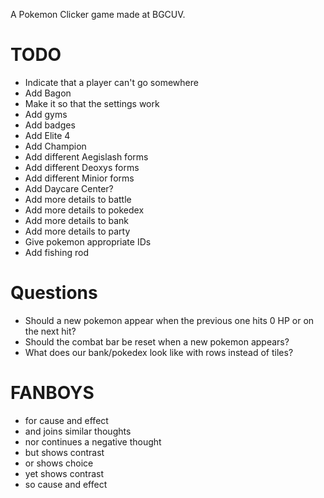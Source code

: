 A Pokemon Clicker game made at BGCUV.

# TODO

- Indicate that a player can't go somewhere
- Add Bagon
- Make it so that the settings work
- Add gyms
- Add badges
- Add Elite 4
- Add Champion
- Add different Aegislash forms
- Add different Deoxys forms
- Add different Minior forms
- Add Daycare Center?
- Add more details to battle
- Add more details to pokedex
- Add more details to bank
- Add more details to party
- Give pokemon appropriate IDs
- Add fishing rod

# Questions

- Should a new pokemon appear when the previous one hits 0 HP or on the next hit?
- Should the combat bar be reset when a new pokemon appears?
- What does our bank/pokedex look like with rows instead of tiles?

# FANBOYS

- for cause and effect
- and joins similar thoughts
- nor continues a negative thought
- but shows contrast
- or shows choice
- yet shows contrast
- so cause and effect

